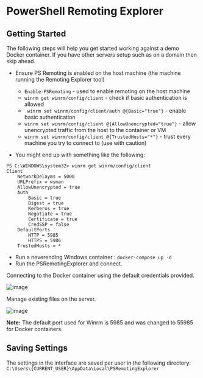 # PowerShell Remoting Explorer

## Getting Started

The following steps will help you get started working against a demo Docker container. If you have other servers setup such as on a domain then skip ahead.

* Ensure PS Remoting is enabled on the host machine (the machine running the Remoting Explorer tool)
  * `Enable-PSRemoting` - used to enable remoting on the host machine
  * `winrm get winrm/config/client` - check if basic authentication is allowed
  * ` winrm set winrm/config/client/auth @{Basic="true"}` - enable basic authentication
  * `winrm set winrm/config/client @{AllowUnencrypted="true"}` - allow unencrypted traffic from the host to the container or VM
  * `winrm set winrm/config/client @{TrustedHosts="*"}` - trust every machine you try to connect to (use with caution)

* You might end up with something like the following:

```
PS C:\WINDOWS\system32> winrm get winrm/config/client
Client
    NetworkDelayms = 5000
    URLPrefix = wsman
    AllowUnencrypted = true
    Auth
        Basic = true
        Digest = true
        Kerberos = true
        Negotiate = true
        Certificate = true
        CredSSP = false
    DefaultPorts
        HTTP = 5985
        HTTPS = 5986
    TrustedHosts = *
```

* Run a neverending Windows container : `docker-compose up -d`
* Run the PSRemotingExplorer and connect.

Connecting to the Docker container using the default credentials provided.

![image](https://user-images.githubusercontent.com/933163/74116321-ab47f580-4b78-11ea-8d6d-04a2a90a5315.png)

Manage existing files on the server.

![image](https://user-images.githubusercontent.com/933163/74116507-6a9cac00-4b79-11ea-8bf6-3dc09d3b4dde.png)

**Note:** The default port used for Winrm is 5985 and was changed to 55985 for Docker containers.

## Saving Settings

The settings in the interface are saved per user in the following directory: `C:\Users\{CURRENT_USER}\AppData\Local\PSRemotingExplorer`